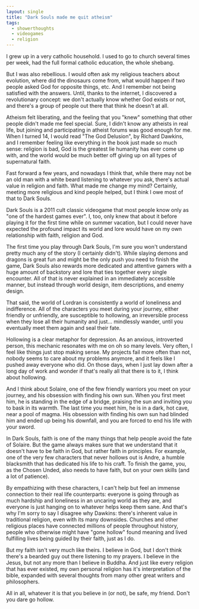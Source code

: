 ```yaml
---
layout: single
title: "Dark Souls made me quit atheism"
tags:
  - showerthoughts
  - videogames
  - religion
---
```


I grew up in a very catholic household. I used to go to church several times per week, had the full formal catholic education, the whole shebang.

But I was also rebellious. I would often ask my religious teachers about evolution, where did the dinosaurs come from, what would happen if two people asked God for opposite things, etc. And I remember not being satisfied with the answers. Until, thanks to the internet, I discovered a revolutionary concept: we don't actually know whether God exists or not, and there's a group of people out there that think he doesn't at all.

Atheism felt liberating, and the feeling that you "knew" something that other people didn't made me feel special. Sure, I didn't know any atheists in real life, but joining and participating in atheist forums was good enough for me. When I turned 14, I would read "The God Delusion", by Richard Dawkins, and I remember feeling like everything in the book just made so much sense: religion is bad, God is the greatest lie humanity has ever come up with, and the world would be much better off giving up on all types of supernatural faith.

Fast forward a few years, and nowadays I think that, while there may not be an old man with a white beard listening to whatever you ask, there's actual value in religion and faith. What made me change my mind? Certainly, meeting more religious and kind people helped, but I think I owe most of that to Dark Souls.

Dark Souls is a 2011 cult classic videogame that most people know only as "one of the hardest games ever". I, too, only knew that about it before playing it for the first time while on summer vacation, but I could never have expected the profound impact its world and lore would have on my own relationship with faith, religion and God.

The first time you play through Dark Souls, I'm sure you won't understand pretty much any of the story (I certainly didn't). While slaying demons and dragons is great fun and might be the only push you need to finish the game, Dark Souls also rewards more dedicated and attentive gamers with a huge amount of backstory and lore that ties together every single encounter. All of that is never explained in an immediately accessible manner, but instead through world design, item descriptions, and enemy design.

That said, the world of Lordran is consistently a world of loneliness and indifference. All of the characters you meet during your journey, either friendly or unfriendly, are susceptible to hollowing, an irreversible process when they lose all their humanity and just... mindlessly wander, until you eventually meet them again and seal their fate.

Hollowing is a clear metaphor for depression. As an anxious, introverted person, this mechanic resonates with me on oh so many levels. Very often, I feel like things just stop making sense. My projects fail more often than not, nobody seems to care about my problems anymore, and it feels like I pushed away everyone who did. On those days, when I just lay down after a long day of work and wonder if that's really all that there is to it, I think about hollowing.

And I think about Solaire, one of the few friendly warriors you meet on your journey, and his obsession with finding his own sun. When you first meet him, he is standing in the edge of a bridge, praising the sun and inviting you to bask in its warmth. The last time you meet him, he is in a dark, hot cave, near a pool of magma. His obsession with finding his own sun had blinded him and ended up being his downfall, and you are forced to end his life with your sword.

In Dark Souls, faith is one of the many things that help people avoid the fate of Solaire. But the game always makes sure that we understand that it doesn't have to be faith in God, but rather faith in principles. For example, one of the very few characters that never hollows out is Andre, a humble blacksmith that has dedicated his life to his craft. To finish the game, you, as the Chosen Unded, also needs to have faith, but on your own skills (and a lot of patience).

By empathizing with these characters, I can't help but feel an immense connection to their real life counterparts: everyone is going through as much hardship and loneliness in an uncaring world as they are, and everyone is just hanging on to whatever helps keep them sane. And that's why I'm sorry to say I disagree why Dawkins: there's inherent value in traditional religion, even with its many downsides. Churches and other religious places have connected millions of people throughout history, people who otherwise might have "gone hollow" found meaning and lived fulfilling lives being guided by their faith, just as I do.

But my faith isn't very much like theirs. I believe in God, but I don't think there's a bearded guy out there listening to my prayers. I believe in the Jesus, but not any more than I believe in Buddha. And just like every religion that has ever existed, my own personal religion has it's interpretation of the bible, expanded with several thoughts from many other great writers and philosophers.

All in all, whatever it is that you believe in (or not), be safe, my friend. Don't you dare go hollow.
